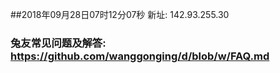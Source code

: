 ##2018年09月28日07时12分07秒 新址: 142.93.255.30
### 兔友常见问题及解答: https://github.com/wanggonging/d/blob/w/FAQ.md
